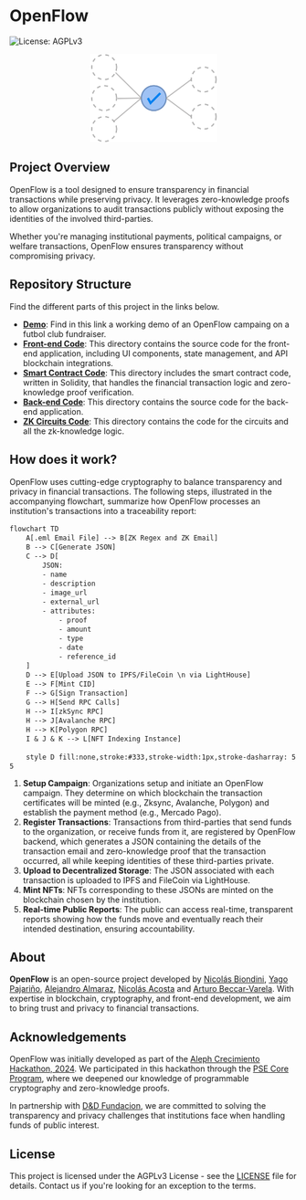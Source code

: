 # OpenFlow

![License: AGPLv3](https://img.shields.io/badge/License-AGPL%20v3-blue.svg) 

<p align="center">
  <img src="./assets/openflow-banner.png" alt="OpenFlow: Privacy-Preserving Financial Auditing" width="222"/>
</p>

## Project Overview

OpenFlow is a tool designed to ensure transparency in financial transactions while preserving privacy. It leverages zero-knowledge proofs to allow organizations to audit transactions publicly without exposing the identities of the involved third-parties.

Whether you're managing institutional payments, political campaigns, or welfare transactions, OpenFlow ensures transparency without compromising privacy.

## Repository Structure

Find the different parts of this project in the links below.

- **[Demo](https://openflow-frontend.vercel.app/)**: Find in this link a working demo of an OpenFlow campaing on a futbol club fundraiser.
- **[Front-end Code](https://github.com/openflow-labs/openflow-frontend)**: This directory contains the source code for the front-end application, including UI components, state management, and API blockchain integrations.
- **[Smart Contract Code](https://github.com/openflow-labs/openflow-contracts)**: This directory includes the smart contract code, written in Solidity, that handles the financial transaction logic and zero-knowledge proof verification.
- **[Back-end Code](https://github.com/openflow-labs/openflow-backend)**: This directory contains the source code for the back-end application.
- **[ZK Circuits Code](https://github.com/openflow-labs/zk-email-verifier-poc)**: This directory contains the code for the circuits and all the zk-knowledge logic.


## How does it work?

OpenFlow uses cutting-edge cryptography to balance transparency and privacy in financial transactions. The following steps, illustrated in the accompanying flowchart, summarize how OpenFlow processes an institution's transactions into a traceability report:

```mermaid
flowchart TD
    A[.eml Email File] --> B[ZK Regex and ZK Email]
    B --> C[Generate JSON]
    C --> D[
        JSON:
        - name
        - description
        - image_url
        - external_url
        - attributes:
            - proof
            - amount
            - type
            - date
            - reference_id
    ]
    D --> E[Upload JSON to IPFS/FileCoin \n via LightHouse]
    E --> F[Mint CID]
    F --> G[Sign Transaction]
    G --> H[Send RPC Calls]
    H --> I[zkSync RPC]
    H --> J[Avalanche RPC]
    H --> K[Polygon RPC]
    I & J & K --> L[NFT Indexing Instance]
    
    style D fill:none,stroke:#333,stroke-width:1px,stroke-dasharray: 5 5

```

1. **Setup Campaign**: Organizations setup and initiate an OpenFlow campaign. They determine on which blockchain the transaction certificates will be minted (e.g., Zksync, Avalanche, Polygon) and establish the payment method (e.g., Mercado Pago).
2. **Register Transactions**: Transactions from third-parties that send funds to the organization, or receive funds from it, are registered by OpenFlow backend, which generates a JSON containing the details of the transaction email and zero-knowledge proof that the transaction occurred, all while keeping identities of these third-parties private.
3. **Upload to Decentralized Storage**: The JSON associated with each transaction is uploaded to IPFS and FileCoin via LightHouse.
4. **Mint NFTs**: NFTs corresponding to these JSONs are minted on the blockchain chosen by the institution.
5. **Real-time Public Reports**: The public can access real-time, transparent reports showing how the funds move and eventually reach their intended destination, ensuring accountability.

## About

**OpenFlow** is an open-source project developed by [Nicolás Biondini](https://github.com/NicolasBiondini), [Yago Pajariño](https://github.com/yagopajarino), [Alejandro Almaraz](https://github.com/almaraz97), [Nicolás Acosta](https://github.com/NicoAcosta) and [Arturo Beccar-Varela](https://github.com/arturoBeccar). With expertise in blockchain, cryptography, and front-end development, we aim to bring trust and privacy to financial transactions.

## Acknowledgements

OpenFlow was initially developed as part of the [Aleph Crecimiento Hackathon, 2024](https://www.aleph.crecimiento.build/en-aleph-hackathon). We participated in this hackathon through the [PSE Core Program](https://pse.dev/en/programs), where we deepened our knowledge of programmable cryptography and zero-knowledge proofs.

In partnership with [D&D Fundacion](https://ddfundacion.org/), we are committed to solving the transparency and privacy challenges that institutions face when handling funds of public interest.

## License

This project is licensed under the AGPLv3 License - see the [LICENSE](LICENSE) file for details. Contact us if you're looking for an exception to the terms.
